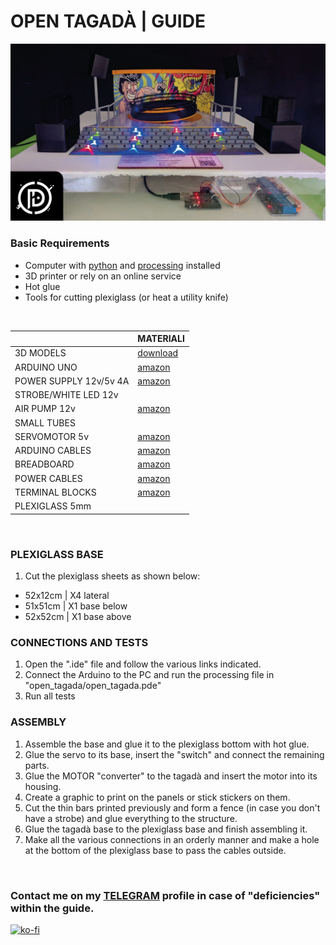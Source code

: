 # OPEN TAGADÀ | GUIDE

![image](img-tagada.png)

### Basic Requirements
- Computer with [python](https://www.python.org) and [processing](https://processing.org/) installed
- 3D printer or rely on an online service
- Hot glue
- Tools for cutting plexiglass (or heat a utility knife)
<br>

| | MATERIALI |
|-------------|-----------|
| 3D MODELS | [download](https://cults3d.com/en/3d-model/architecture/open-tagada) |
| ARDUINO UNO | [amazon](https://amzn.eu/d/0O53TD6) |
| POWER SUPPLY 12v/5v 4A | [amazon](https://amzn.eu/d/ekmAp1X) |
| STROBE/WHITE LED 12v | |
| AIR PUMP 12v | [amazon](https://amzn.eu/d/i67ArNd) |
| SMALL TUBES | |
| SERVOMOTOR 5v | [amazon](https://amzn.eu/d/1QBp1nV) |
| ARDUINO CABLES | [amazon](https://amzn.eu/d/gUC4ACc) |
| BREADBOARD | [amazon](https://amzn.eu/d/g0E0IIw) |
| POWER CABLES | [amazon](https://amzn.eu/d/3s9BbMa) |
| TERMINAL BLOCKS | [amazon](https://amzn.eu/d/3s9BbMa) |
| PLEXIGLASS 5mm | |
<br>

### PLEXIGLASS BASE
1. Cut the plexiglass sheets as shown below:
- 52x12cm | X4 lateral
- 51x51cm | X1 base below
- 52x52cm | X1 base above

### CONNECTIONS AND TESTS
1. Open the ".ide" file and follow the various links indicated.
2. Connect the Arduino to the PC and run the processing file in "open_tagada/open_tagada.pde"
3. Run all tests

### ASSEMBLY
1. Assemble the base and glue it to the plexiglass bottom with hot glue.
2. Glue the servo to its base, insert the "switch" and connect the remaining parts.
3. Glue the MOTOR "converter" to the tagadà and insert the motor into its housing.
4. Create a graphic to print on the panels or stick stickers on them.
5. Cut the thin bars printed previously and form a fence (in case you don't have a strobe) and glue everything to the structure.
6. Glue the tagadà base to the plexiglass base and finish assembling it.
7. Make all the various connections in an orderly manner and make a hole at the bottom of the plexiglass base to pass the cables outside.

<br>

### Contact me on my [TELEGRAM](http://t.me/denilson_p) profile in case of "deficiencies" within the guide.
[![ko-fi](https://ko-fi.com/img/githubbutton_sm.svg)](https://ko-fi.com/K3K6ZARHD)
